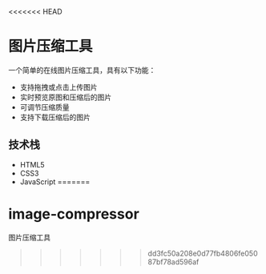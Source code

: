<<<<<<< HEAD
# 图片压缩工具

一个简单的在线图片压缩工具，具有以下功能：
- 支持拖拽或点击上传图片
- 实时预览原图和压缩后的图片
- 可调节压缩质量
- 支持下载压缩后的图片

## 技术栈
- HTML5
- CSS3
- JavaScript 
=======
# image-compressor
图片压缩工具
>>>>>>> dd3fc50a208e0d77fb4806fe05087bf78ad596af
